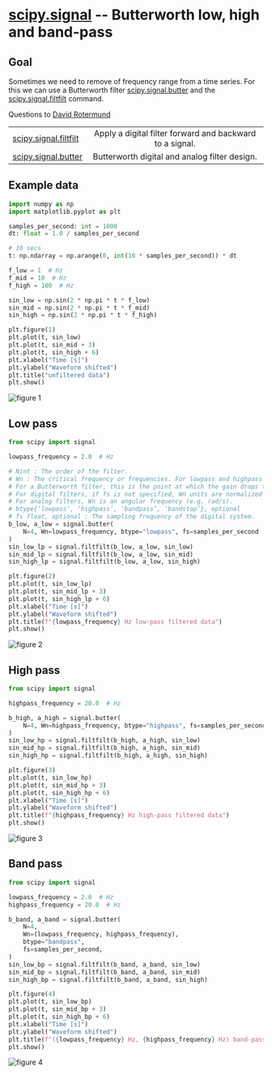 # [scipy.signal](https://docs.scipy.org/doc/scipy/reference/signal.html) -- Butterworth low, high and band-pass
## Goal

Sometimes we need to remove of frequency range from a time series. For this we can use a Butterworth filter [scipy.signal.butter](https://docs.scipy.org/doc/scipy/reference/generated/scipy.signal.butter.html) and the [scipy.signal.filtfilt](https://docs.scipy.org/doc/scipy/reference/generated/scipy.signal.filtfilt.html) command. 

Questions to [David Rotermund](mailto:davrot@uni-bremen.de)

| | |
| ------------- |:-------------:|
| [scipy.signal.filtfilt](https://docs.scipy.org/doc/scipy/reference/generated/scipy.signal.filtfilt.html) | Apply a digital filter forward and backward to a signal. |
| [scipy.signal.butter](https://docs.scipy.org/doc/scipy/reference/generated/scipy.signal.butter.html)  | Butterworth digital and analog filter design. |

## Example data 

```python
import numpy as np
import matplotlib.pyplot as plt

samples_per_second: int = 1000
dt: float = 1.0 / samples_per_second

# 10 secs
t: np.ndarray = np.arange(0, int(10 * samples_per_second)) * dt

f_low = 1  # Hz
f_mid = 10  # Hz
f_high = 100  # Hz

sin_low = np.sin(2 * np.pi * t * f_low)
sin_mid = np.sin(2 * np.pi * t * f_mid)
sin_high = np.sin(2 * np.pi * t * f_high)

plt.figure(1)
plt.plot(t, sin_low)
plt.plot(t, sin_mid + 3)
plt.plot(t, sin_high + 6)
plt.xlabel("Time [s]")
plt.ylabel("Waveform shifted")
plt.title("unfiltered data")
plt.show()
```
![figure 1](figure_1.png)

## Low pass

```python
from scipy import signal

lowpass_frequency = 2.0  # Hz

# Nint : The order of the filter.
# Wn : The critical frequency or frequencies. For lowpass and highpass filters, Wn is a scalar; for bandpass and bandstop filters, Wn is a length-2 sequence.
# For a Butterworth filter, this is the point at which the gain drops to 1/sqrt(2) that of the passband (the “-3 dB point”).
# For digital filters, if fs is not specified, Wn units are normalized from 0 to 1, where 1 is the Nyquist frequency (Wn is thus in half cycles / sample and defined as 2*critical frequencies / fs). If fs is specified, Wn is in the same units as fs.
# For analog filters, Wn is an angular frequency (e.g. rad/s).
# btype{‘lowpass’, ‘highpass’, ‘bandpass’, ‘bandstop’}, optional
# fs float, optional : The sampling frequency of the digital system.
b_low, a_low = signal.butter(
    N=4, Wn=lowpass_frequency, btype="lowpass", fs=samples_per_second
)
sin_low_lp = signal.filtfilt(b_low, a_low, sin_low)
sin_mid_lp = signal.filtfilt(b_low, a_low, sin_mid)
sin_high_lp = signal.filtfilt(b_low, a_low, sin_high)

plt.figure(2)
plt.plot(t, sin_low_lp)
plt.plot(t, sin_mid_lp + 3)
plt.plot(t, sin_high_lp + 6)
plt.xlabel("Time [s]")
plt.ylabel("Waveform shifted")
plt.title(f"{lowpass_frequency} Hz low-pass filtered data")
plt.show()
```
![figure 2](figure_2.png)

## High pass

```python
from scipy import signal

highpass_frequency = 20.0  # Hz

b_high, a_high = signal.butter(
    N=4, Wn=highpass_frequency, btype="highpass", fs=samples_per_second
)
sin_low_hp = signal.filtfilt(b_high, a_high, sin_low)
sin_mid_hp = signal.filtfilt(b_high, a_high, sin_mid)
sin_high_hp = signal.filtfilt(b_high, a_high, sin_high)

plt.figure(3)
plt.plot(t, sin_low_hp)
plt.plot(t, sin_mid_hp + 3)
plt.plot(t, sin_high_hp + 6)
plt.xlabel("Time [s]")
plt.ylabel("Waveform shifted")
plt.title(f"{highpass_frequency} Hz high-pass filtered data")
plt.show()
```
![figure 3](figure_3.png)

## Band pass

```python
from scipy import signal

lowpass_frequency = 2.0  # Hz
highpass_frequency = 20.0  # Hz

b_band, a_band = signal.butter(
    N=4,
    Wn=(lowpass_frequency, highpass_frequency),
    btype="bandpass",
    fs=samples_per_second,
)
sin_low_bp = signal.filtfilt(b_band, a_band, sin_low)
sin_mid_bp = signal.filtfilt(b_band, a_band, sin_mid)
sin_high_bp = signal.filtfilt(b_band, a_band, sin_high)

plt.figure(4)
plt.plot(t, sin_low_bp)
plt.plot(t, sin_mid_bp + 3)
plt.plot(t, sin_high_bp + 6)
plt.xlabel("Time [s]")
plt.ylabel("Waveform shifted")
plt.title(f"({lowpass_frequency} Hz, {highpass_frequency} Hz) band-pass filtered data")
plt.show()
```
![figure 4](figure_4.png)
